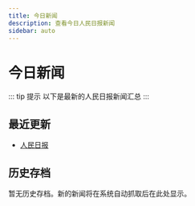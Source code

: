 ```yaml
---
title: 今日新闻
description: 查看今日人民日报新闻
sidebar: auto
---
```


# 今日新闻

::: tip 提示
以下是最新的人民日报新闻汇总
:::

## 最近更新
- [<currentdate></currentdate>人民日报](./today-news.md)

## 历史存档
暂无历史存档。新的新闻将在系统自动抓取后在此处显示。 